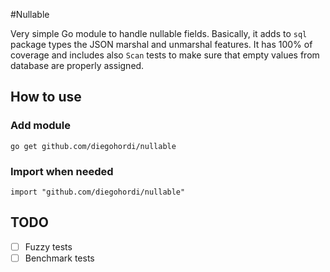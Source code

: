 #Nullable

Very simple Go module to handle nullable fields. Basically, it adds to `sql` package types the JSON marshal and
unmarshal features. It has 100% of coverage and includes also `Scan` tests to make sure that empty values from 
database are properly assigned.

## How to use

### Add module
`go get github.com/diegohordi/nullable`

### Import when needed
`import "github.com/diegohordi/nullable"`

## TODO

- [ ] Fuzzy tests
- [ ] Benchmark tests
